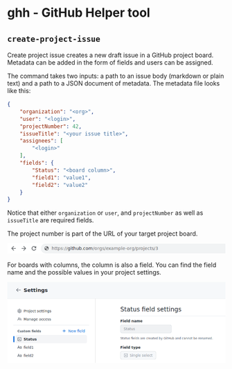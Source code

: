 # ghh - GitHub Helper tool

## `create-project-issue`

Create project issue creates a new draft issue in a GitHub
project board. Metadata can be added in the form of fields and
users can be assigned.

The command takes two inputs: a path to an issue body (markdown or plain text)
and a path to a JSON document of metadata. The metadata file looks like this:

```json
{
    "organization": "<org>",
    "user": "<login>",
    "projectNumber": 42,
    "issueTitle": "<your issue title>",
    "assignees": [
        "<login>"
    ],
    "fields": {
        "Status": "<board column>",
        "field1": "value1",
        "field2": "value2"
    }
}
```

Notice that either `organization` or `user`, and `projectNumber` as well
as `issueTitle` are required fields.

The project number is part of the URL of your target project board.

![GitHub project board URL](assets/project-url.png)

For boards with columns, the column is also a field. You can find the
field name and the possible values in your project settings.

![GitHub project settings](assets/project-settings.png)
